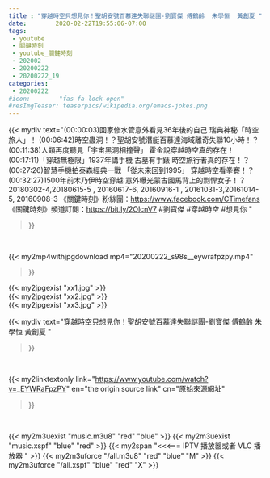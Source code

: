 ```yaml
---
title : "穿越時空只想見你！聖胡安號百慕達失聯謎團-劉寶傑 傅鶴齡  朱學恒  黃創夏 "
date:        2020-02-22T19:55:06-07:00
tags:
 - youtube
 - 關鍵時刻
 - youtube_關鍵時刻
 - 202002
 - 20200222
 - 20200222_19
categories:
 - 20200222
#icon:        "fas fa-lock-open"
#resImgTeaser: teaserpics/wikipedia.org/emacs-jokes.png
---
```


{{< mydiv text="(00:00:03)回家修水管意外看見36年後的自己 瑞典神秘「時空旅人」！ (00:06:42)時空蟲洞！？聖胡安號潛艇百慕達海域離奇失聯10小時！？ (00:11:38)人類再度聽見「宇宙黑洞相撞聲」 霍金說穿越時空真的存在！ (00:17:11)「穿越無極限」1937年講手機 古墓有手錶 時空旅行者真的存在！？ (00:27:26)智慧手機拍泰森經典一戰 「從未來回到1995」 穿越時空看拳賽！？ (00:32:27)1500年前木乃伊時空穿越 意外曝光蒙古國馬背上的剽悍女子！？  20180302-4,20180615-5 , 20160617-6, 20160916-1 , 20161031-3,20161014-5, 20160908-3  《關鍵時刻》粉絲團：https://www.facebook.com/CTimefans 《關鍵時刻》頻道訂閱：https://bit.ly/2OlcnV7  #劉寶傑 #穿越時空 #想見你 "
>}}
<br>


{{< my2mp4withjpgdownload mp4="20200222_s98s__eywrafpzpy.mp4"
>}}

{{< my2jpgexist "xx1.jpg" >}}<br>
{{< my2jpgexist "xx2.jpg" >}}<br>
{{< my2jpgexist "xx3.jpg" >}}<br>



{{< mydiv text="穿越時空只想見你！聖胡安號百慕達失聯謎團-劉寶傑 傅鶴齡  朱學恒  黃創夏 "
>}}
<br>

{{< my2linktextonly link="https://www.youtube.com/watch?v=_EYWRaFpzPY"
en="the origin source link" cn="原始來源網址"
>}}


<br>

{{< my2m3uexist "music.m3u8" "red"  "blue" >}} {{< my2m3uexist "music.xspf" "blue" "red"  >}} {{< my2span "<<<=== IPTV 播放器或者 VLC 播放器 " >}} {{< my2m3uforce "/all.m3u8" "red"  "blue" "M" >}} {{< my2m3uforce "/all.xspf" "blue" "red"  "X" >}} 
